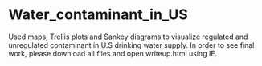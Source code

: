 # Water_contaminant_in_US
Used maps, Trellis plots and Sankey diagrams to visualize regulated and unregulated contaminant in U.S drinking water supply. 
In order to see final work, please download all files and open writeup.html using IE. 
